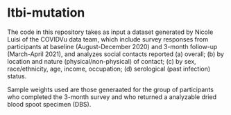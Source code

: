 # ltbi-mutation

The code in this repository takes as input a dataset generated by Nicole Luisi of the COVIDVu data team, which include survey responses from participants at baseline (August-December 2020) and 3-month follow-up (March-April 2021), and analyzes social contacts reported (a) overall; (b) by location and nature (physical/non-physical) of contact; (c) by sex, race/ethnicity, age, income, occupation; (d) serological (past infection) status.

Sample weights used are those generaated for the group of participants who completed the 3-month survey and who returned a analyzable dried blood spoot specimen (DBS).
